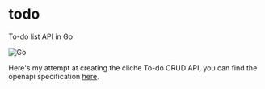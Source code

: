 # todo
To-do list API in Go

![Go](https://github.com/thealamu/todo/workflows/Go/badge.svg?branch=master)

Here's my attempt at creating the cliche To-do CRUD API, you can find the openapi specification [here](https://github.com/thealamu/todo/tree/master/oas).
